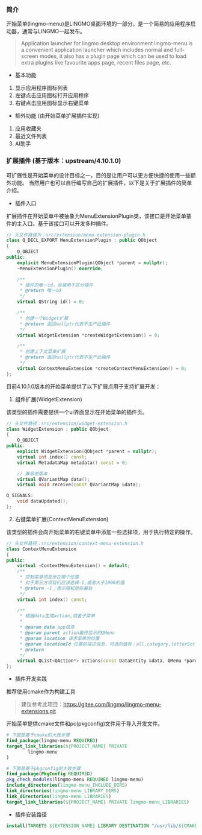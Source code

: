 ### 简介
开始菜单(lingmo-menu)是LINGMO桌面环境的一部分，是一个简易的应用程序启动器，通常与LINGMO一起发布。
> Application launcher for lingmo desktop environment
lingmo-menu is a convenient application launcher which includes
normal and full-screen modes, it also has a plugin page which can be used
to load extra plugins like favourite apps page, recent files page, etc.

* 基本功能
1. 显示应用程序图标列表
2. 左键点击应用图标打开应用程序
3. 右键点击应用图标显示右键菜单

* 额外功能 (由开始菜单扩展插件实现)
1. 应用收藏夹
2. 最近文件列表
3. AI助手

### 扩展插件 (基于版本：upstream/4.10.1.0)
可扩展性是开始菜单的设计目标之一，目的是让用户可以更方便快捷的使用一些额外功能。
当然用户也可以自行编写自己的扩展插件，以下是关于扩展插件的简单介绍。

* 插件入口

扩展插件在开始菜单中被抽象为MenuExtensionPlugin类，该接口是开始菜单插件的主入口。基于该接口可以开发多种插件。
```c++
// 头文件路径为：src/extension/menu-extension-plugin.h
class Q_DECL_EXPORT MenuExtensionPlugin : public QObject
{
    Q_OBJECT
public:
    explicit MenuExtensionPlugin(QObject *parent = nullptr);
    ~MenuExtensionPlugin() override;

    /**
     * 插件的唯一id，会被用于区分插件
     * @return 唯一id
     */
    virtual QString id() = 0;

    /**
     * 创建一个Widget扩展
     * @return 返回nullptr代表不生产此插件
     */
    virtual WidgetExtension *createWidgetExtension() = 0;

    /**
     * 创建上下文菜单扩展
     * @return 返回nullptr代表不生产此插件
     */
    virtual ContextMenuExtension *createContextMenuExtension() = 0;
};
```

目前4.10.1.0版本的开始菜单提供了以下扩展点用于支持扩展开发：
1. 组件扩展(WidgetExtension)

该类型的插件需要提供一个ui界面显示在开始菜单的插件页。
```c++
// 头文件路径：src/extension/widget-extension.h
class WidgetExtension : public QObject
{
    Q_OBJECT
public:
    explicit WidgetExtension(QObject *parent = nullptr);
    virtual int index() const;
    virtual MetadataMap metadata() const = 0;

    // 兼容老版本
    virtual QVariantMap data();
    virtual void receive(const QVariantMap &data);

Q_SIGNALS:
    void dataUpdated();
};
```

2. 右键菜单扩展(ContextMenuExtension)

该类型的插件会向开始菜单的右键菜单中添加一些选择项，用于执行特定的操作。
```c++
// 头文件路径：src/extension/context-menu-extension.h
class ContextMenuExtension
{
public:
    virtual ~ContextMenuExtension() = default;
    /**
     * 控制菜单项显示在哪个位置
     * 对于第三方项目们应该选择-1,或者大于1000的值
     * @return -1：表示随机放在最后
     */
    virtual int index() const;

    /**
     * 根据data生成action,或者子菜单
     *
     * @param data app信息
     * @param parent action最终显示的QMenu
     * @param location 请求菜单的位置
     * @param locationId 位置的描述信息，可选的值有：all,category,letterSort和favorite等插件的id
     * @return
     */
    virtual QList<QAction*> actions(const DataEntity &data, QMenu *parent, const MenuInfo::Location &location, const QString &locationId) = 0;
};
```

* 插件开发实践

推荐使用cmake作为构建工具
> 建议参考此项目：https://gitee.com/lingmo/lingmo-menu-extensions.git

开始菜单提供cmake文件和pc(pkgconfig)文件用于导入开发文件。
```cmake
# 下面是基于cmake的大致步骤
find_package(lingmo-menu REQUIRED)
target_link_libraries(${PROJECT_NAME} PRIVATE
        lingmo-menu
)

# 下面是基于pkgconfig的大致步骤
find_package(PkgConfig REQUIRED)
pkg_check_modules(lingmo-menu REQUIRED lingmo-menu)
include_directories(lingmo-menu_INCLUDE_DIRS)
link_directories(lingmo-menu_LIBRARY_DIRS)
link_directories(lingmo-menu_LIBRARIES)
target_link_libraries(${PROJECT_NAME} PRIVATE lingmo-menu_LIBRARIES)
```

* 插件安装路径
```cmake
install(TARGETS ${EXTENSION_NAME} LIBRARY DESTINATION "/usr/lib/${CMAKE_LIBRARY_ARCHITECTURE}/lingmo-menu/extensions")
```
